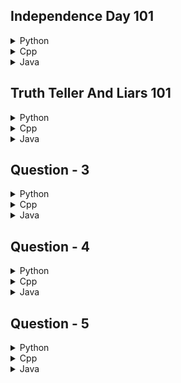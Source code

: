 ## Independence Day 101

<details>
<summary>Python</summary>

```python
for _ in range(int(input())):
    a, b, c = map(int, input().split())
    print('Yes' if 2*max(a, b, c) <= a+b+c+1 else 'No')
```

</details>

<details>
<summary>Cpp</summary>
#include <iostream>
#include <algorithm>
using namespace std;

int main() {
    int t;
    cin >> t;
    while (t--) {
        int a, b, c;
        cin >> a >> b >> c;
        int max_val = max({a, b, c});
        if (2 * max_val <= a + b + c + 1) {
            cout << "Yes" << endl;
        } else {
            cout << "No" << endl;
        }
    }
    return 0;
}

```cpp

```

</details>

<details>
<summary>Java</summary>

```java
import java.util.Scanner;

public class Main {
    public static void main(String[] args) {
        Scanner scanner = new Scanner(System.in);
        int t = scanner.nextInt();
        while (t-- > 0) {
            int a = scanner.nextInt();
            int b = scanner.nextInt();
            int c = scanner.nextInt();
            int max_val = Math.max(a, Math.max(b, c));
            if (2 * max_val <= a + b + c + 1) {
                System.out.println("Yes");
            } else {
                System.out.println("No");
            }
        }
        scanner.close();
    }
}

```

</details>

## Truth Teller And Liars 101

<details>
<summary>Python</summary>

```python
for _ in range(int(input())):
    n, m = map(int, input().split())
    if n <= m: print(-1)
    else: print(2*m + 1)
```

</details>

<details>
<summary>Cpp</summary>

```cpp
#include <iostream>
using namespace std;

int main() {
    int t;
    cin >> t;
    while (t--) {
        int n, m;
        cin >> n >> m;
        if (n <= m) {
            cout << -1 << endl;
        } else {
            cout << 2 * m + 1 << endl;
        }
    }
    return 0;
}

```

</details>

<details>
<summary>Java</summary>

```java
import java.util.Scanner;

public class Main {
    public static void main(String[] args) {
        Scanner scanner = new Scanner(System.in);
        int t = scanner.nextInt();
        while (t-- > 0) {
            int n = scanner.nextInt();
            int m = scanner.nextInt();
            if (n <= m) {
                System.out.println(-1);
            } else {
                System.out.println(2 * m + 1);
            }
        }
        scanner.close();
    }
}

```

</details>

## Question - 3

<details>
<summary>Python</summary>

```python

```

</details>

<details>
<summary>Cpp</summary>

```cpp

```

</details>

<details>
<summary>Java</summary>

```java

```

</details>

## Question - 4

<details>
<summary>Python</summary>

```python

```

</details>

<details>
<summary>Cpp</summary>

```cpp

```

</details>

<details>
<summary>Java</summary>

```java

```

</details>

## Question - 5

<details>
<summary>Python</summary>

```python

```

</details>

<details>
<summary>Cpp</summary>

```cpp

```

</details>

<details>
<summary>Java</summary>

```java

```

</details>
